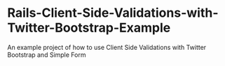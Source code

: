 Rails-Client-Side-Validations-with-Twitter-Bootstrap-Example
============================================================

An example project of how to use Client Side Validations with Twitter Bootstrap and Simple Form